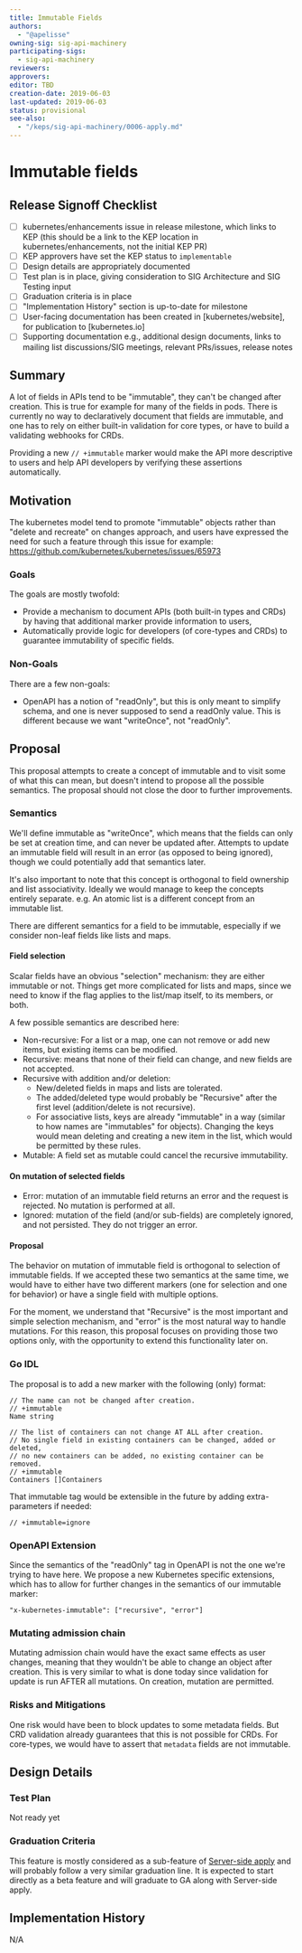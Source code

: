 ```yaml
---
title: Immutable Fields
authors:
  - "@apelisse"
owning-sig: sig-api-machinery
participating-sigs:
  - sig-api-machinery
reviewers:
approvers:
editor: TBD
creation-date: 2019-06-03
last-updated: 2019-06-03
status: provisional
see-also:
  - "/keps/sig-api-machinery/0006-apply.md"
---
```


# Immutable fields

## Release Signoff Checklist

- [ ] kubernetes/enhancements issue in release milestone, which links to KEP (this should be a link to the KEP location in kubernetes/enhancements, not the initial KEP PR)
- [ ] KEP approvers have set the KEP status to `implementable`
- [ ] Design details are appropriately documented
- [ ] Test plan is in place, giving consideration to SIG Architecture and SIG Testing input
- [ ] Graduation criteria is in place
- [ ] "Implementation History" section is up-to-date for milestone
- [ ] User-facing documentation has been created in [kubernetes/website], for publication to [kubernetes.io]
- [ ] Supporting documentation e.g., additional design documents, links to mailing list discussions/SIG meetings, relevant PRs/issues, release notes

## Summary

A lot of fields in APIs tend to be "immutable", they can't be changed after
creation. This is true for example for many of the fields in pods. There is
currently no way to declaratively document that fields are immutable, and one
has to rely on either built-in validation for core types, or have to build a
validating webhooks for CRDs.

Providing a new `// +immutable` marker would make the API more descriptive to
users and help API developers by verifying these assertions automatically.

## Motivation

The kubernetes model tend to promote "immutable" objects rather than "delete and
recreate" on changes approach, and users have expressed the need for such a
feature through this issue for example:
https://github.com/kubernetes/kubernetes/issues/65973

### Goals

The goals are mostly twofold:
- Provide a mechanism to document APIs (both built-in types and CRDs) by having
  that additional marker provide information to users,
- Automatically provide logic for developers (of core-types and CRDs) to
  guarantee immutability of specific fields.

### Non-Goals

There are a few non-goals:
- OpenAPI has a notion of "readOnly", but this is only meant to simplify schema,
  and one is never supposed to send a readOnly value. This is different because
  we want "writeOnce", not "readOnly".

## Proposal

This proposal attempts to create a concept of immutable and to visit some of
what this can mean, but doesn't intend to propose all the possible
semantics. The proposal should not close the door to further improvements.

### Semantics

We'll define immutable as "writeOnce", which means that the fields can only be
set at creation time, and can never be updated after. Attempts to update an
immutable field will result in an error (as opposed to being ignored), though we
could potentially add that semantics later.

It's also important to note that this concept is orthogonal to field ownership
and list associativity. Ideally we would manage to keep the concepts entirely
separate. e.g. An atomic list is a different concept from an immutable list.

There are different semantics for a field to be immutable, especially if we
consider non-leaf fields like lists and maps.

#### Field selection

Scalar fields have an obvious "selection" mechanism: they are either immutable
or not. Things get more complicated for lists and maps, since we need to know if
the flag applies to the list/map itself, to its members, or both.

A few possible semantics are described here:

- Non-recursive: For a list or a map, one can not remove or add new items, but
  existing items can be modified.
- Recursive: means that none of their field can change, and new fields are not
  accepted.
- Recursive with addition and/or deletion:
  - New/deleted fields in maps and lists are tolerated.
  - The added/deleted type would probably be "Recursive" after the first level
    (addition/delete is not recursive).
  - For associative lists, keys are already "immutable" in a way (similar to how
    names are "immutables" for objects). Changing the keys would mean deleting
    and creating a new item in the list, which would be permitted by these
    rules.
- Mutable: A field set as mutable could cancel the recursive immutability.

#### On mutation of selected fields

- Error: mutation of an immutable field returns an error and the request is
  rejected. No mutation is performed at all.
- Ignored: mutation of the field (and/or sub-fields) are completely ignored, and
  not persisted. They do not trigger an error.

#### Proposal

The behavior on mutation of immutable field is orthogonal to selection of
immutable fields. If we accepted these two semantics at the same time, we would
have to either have two different markers (one for selection and one for
behavior) or have a single field with multiple options.

For the moment, we understand that "Recursive" is the most important and simple
selection mechanism, and "error" is the most natural way to handle
mutations. For this reason, this proposal focuses on providing those two options
only, with the opportunity to extend this functionality later on.

### Go IDL

The proposal is to add a new marker with the following (only) format:

```
// The name can not be changed after creation.
// +immutable
Name string

// The list of containers can not change AT ALL after creation.
// No single field in existing containers can be changed, added or deleted,
// no new containers can be added, no existing container can be removed.
// +immutable
Containers []Containers
```

That immutable tag would be extensible in the future by adding extra-parameters if needed:
```
// +immutable=ignore
```

### OpenAPI Extension

Since the semantics of the "readOnly" tag in OpenAPI is not the one we're trying
to have here.  We propose a new Kubernetes specific extensions, which has to
allow for further changes in the semantics of our immutable marker:
```
"x-kubernetes-immutable": ["recursive", "error"]
```

### Mutating admission chain
Mutating admission chain would have the exact same effects as user changes,
meaning that they wouldn't be able to change an object after creation. This is
very similar to what is done today since validation for update is run AFTER all
mutations. On creation, mutation are permitted.

### Risks and Mitigations

One risk would have been to block updates to some metadata fields. But CRD
validation already guarantees that this is not possible for CRDs.  For
core-types, we would have to assert that `metadata` fields are not immutable.

## Design Details

### Test Plan

Not ready yet

### Graduation Criteria

This feature is mostly considered as a sub-feature of [Server-side
apply](https://github.com/kubernetes/enhancement/pull/555) and will probably
follow a very similar graduation line. It is expected to start directly as a
beta feature and will graduate to GA along with Server-side apply.

## Implementation History

N/A

